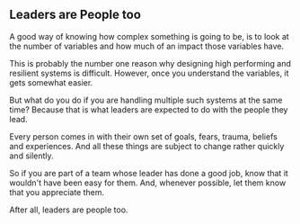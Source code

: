 ## Leaders are People too

A good way of knowing how complex something is going to be, is to look at the number of variables and how much of an impact those variables have.

This is probably the number one reason why designing high performing and resilient systems is difficult. However, once you understand the variables, it gets somewhat easier.

But what do you do if you are handling multiple such systems at the same time? Because that is what leaders are expected to do with the people they lead. 

Every person comes in with their own set of goals, fears, trauma, beliefs and experiences. And all these things are subject to change rather quickly and silently.

So if you are part of a team whose leader has done a good job, know that it wouldn't have been easy for them. And, whenever possible, let them know that you appreciate them.

After all, leaders are people too.
